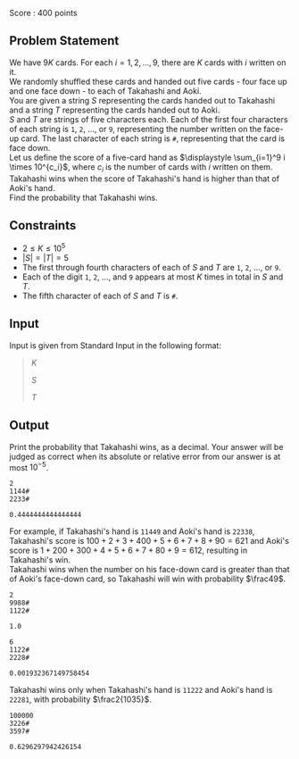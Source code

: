Score : $400$ points

## Problem Statement

We have $9K$ cards. For each $i = 1, 2, \dots, 9$, there are $K$ cards with $i$ written on it.<br>
We randomly shuffled these cards and handed out five cards - four face up and one face down - to each of Takahashi and Aoki.<br>
You are given a string $S$ representing the cards handed out to Takahashi and a string $T$ representing the cards handed out to Aoki.<br>
$S$ and $T$ are strings of five characters each. Each of the first four characters of each string is `1`, `2`, $\dots$, or `9`, representing the number written on the face-up card. The last character of each string is `#`, representing that the card is face down.<br>
Let us define the score of a five-card hand as $\displaystyle \sum_{i=1}^9 i \times 10^{c_i}$, where $c_i$ is the number of cards with $i$ written on them.<br>
Takahashi wins when the score of Takahashi's hand is higher than that of Aoki's hand.<br>
Find the probability that Takahashi wins.

## Constraints

- $2 \leq K \leq 10^5$
- $|S| = |T| = 5$
- The first through fourth characters of each of $S$ and $T$ are `1`, `2`, $\dots$, or `9`.
- Each of the digit `1`, `2`, $\dots$, and `9` appears at most $K$ times in total in $S$ and $T$.
- The fifth character of each of $S$ and $T$ is `#`.

## Input

Input is given from Standard Input in the following format:

> $K$
> 
> $S$
> 
> $T$

## Output

Print the probability that Takahashi wins, as a decimal.
Your answer will be judged as correct when its absolute or relative error from our answer is at most $10^{-5}$.

```input1
2
1144#
2233#
```

```output1
0.4444444444444444
```

For example, if Takahashi's hand is `11449` and Aoki's hand is `22338`, Takahashi's score is $100+2+3+400+5+6+7+8+90=621$ and Aoki's score is $1+200+300+4+5+6+7+80+9=612$, resulting in Takahashi's win.<br>
Takahashi wins when the number on his face-down card is greater than that of Aoki's face-down card, so Takahashi will win with probability $\frac49$.

```input2
2
9988#
1122#
```

```output2
1.0
```

```input3
6
1122#
2228#
```

```output3
0.001932367149758454
```

Takahashi wins only when Takahashi's hand is `11222` and Aoki's hand is `22281`, with probability $\frac2{1035}$.

```input4
100000
3226#
3597#
```

```output4
0.6296297942426154
```